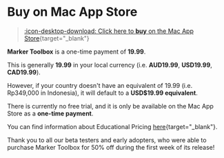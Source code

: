 # Buy on Mac App Store

> [:icon-desktop-download: Click here to **buy** on the Mac App Store](https://apps.apple.com/us/app/marker-toolbox/id6446810965){target="_blank"}

**Marker Toolbox** is a one-time payment of **19.99**.

This is generally **19.99** in your local currency (i.e. **AUD19.99**, **USD19.99**, **CAD19.99**).

However, if your country doesn't have an equivalent of 19.99 (i.e. Rp349,000 in Indonesia), it will default to a **USD$19.99 equivalent**.

There is currently no free trial, and it is only be available on the Mac App Store as a **one-time payment**.

You can find information about Educational Pricing [here](https://markertoolbox.io/educational/){target="_blank"}.

Thank you to all our beta testers and early adopters, who were able to purchase Marker Toolbox for 50% off during the first week of its release!